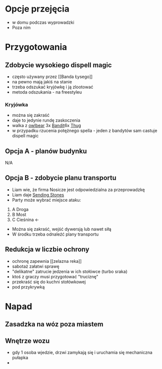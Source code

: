 # Opcje przejęcia

* w domu podczas wyprowadzki
* Poza nim

# Przygotowania
## Zdobycie wysokiego dispell magic
* często używany przez [[Banda Łysego]]
* na pewno mają jakiś na stanie
* trzeba odszukać kryjówkę i ją zlootować
* metoda odszukania - na freestyleu

### Kryjówka
* można się zakraść
* daje to jedynie rundę zaskoczenia
* walka z [owlbear](https://www.dndbeyond.com/monsters/16975-owlbear) 3x [Bandit](https://roll20.net/compendium/dnd5e/Bandit#content)6x [Thug](https://www.dndbeyond.com/monsters/17035-thug)
* w przypadku rzucenia potężnego spella - jeden z bandytów sam castuje dispell magic
## Opcja A - planów budynku
N/A

## Opcja B - zdobycie planu transportu
* Liam wie, że firma Nosicze jest odpowiedzialna za przeprowadzkę
* Liam daje [Sending Stones](https://dnd5e.wikidot.com/wondrous-items:sending-stones)
* Party może wybrać miejsce ataku:
1. A Droga
2. B Most
3. C Cieśnina <-
* Można się zakraść, wejść dywersją lub nawet siłą
* W środku trzeba odnaleźć plany transportu

## Redukcja w liczbie ochrony
* ochronę zapewnia [[zelazna reka]]
* sabotaż załatwi sprawę
* "delikatne" zatrucie jedzenia w ich stołówce (turbo sraka)
* ktoś z graczy musi przygotować "truciznę"
* przekraść się do kuchni stołówkowej
* pod przykrywką


# Napad

## Zasadzka na wóz poza miastem

## Wnętrze wozu
* gdy 1 osoba wjedzie, drzwi zamykają się i uruchamia się mechaniczna pułapka
* 